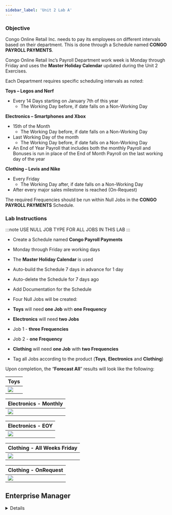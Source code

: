 ```yaml
---
sidebar_label: 'Unit 2 Lab A'
---
```


### Objective 

Congo Online Retail Inc. needs to pay its employees on different intervals based on their department. This is done through a Schedule named **CONGO PAYROLL PAYMENTS**.

Congo Online Retail Inc’s Payroll Department work week is Monday through Friday and uses the **Master Holiday Calendar** updated during the Unit 2 Exercises.  

Each Department requires specific scheduling intervals as noted:

**Toys – Legos and Nerf**

  *	Every 14 Days starting on January 7th of this year
    * The Working Day before, if date falls on a Non-Working Day  

**Electronics – Smartphones and Xbox**

  * 15th of the Month
    * The Working Day before, if date falls on a Non-Working Day
  *	Last Working Day of the month
    * The Working Day before, if date falls on a Non-Working Day
  *	An End of Year Payroll that includes both the monthly Payroll and Bonuses is run in place of the End of Month Payroll on the last working day of the year  

**Clothing – Levis and Nike**  

  *	Every Friday
    * The Working Day after, if date falls on a Non-Working Day
  *	After every major sales milestone is reached (On-Request)  

The required Frequencies should be run within Null Jobs in the **CONGO PAYROLL PAYMENTS** Schedule.

### Lab Instructions  

:::note
USE NULL JOB TYPE FOR ALL JOBS IN THIS LAB
:::

*	Create a Schedule named **Congo Payroll Payments**
*	Monday through Friday are working days
*	The **Master Holiday Calendar** is used
*	Auto-build the Schedule 7 days in advance for 1 day
*	Auto-delete the Schedule for 7 days ago
*	Add Documentation for the Schedule 

*	Four Null Jobs will be created:

*	**Toys** will need **one Job** with **one Frequency**

*	**Electronics** will need **two Jobs**  
  *	Job 1 - **three Frequencies** 
  *	Job 2 - **one Frequency**

*	**Clothing** will need **one Job** with **two Frequencies**

*	Tag all Jobs according to the product (**Toys**, **Electronics** and **Clothing**)

Upon completion, the “**Forecast All**” results will look like the following:

|Toys|
|---|
|![](../static/imgbasic/SM_Forecast-Interval_Lab.png)|

|Electronics - Monthly|
|---|
|![](../static/imgbasic/SM_Frequency_NotEOY_LabA.png)|

|Electronics - EOY|
|---|
|![](../static/imgbasic/Electronics_EOY_Frequency_LabA.png)|

|Clothing - All Weeks Friday|
|---|
|![](../static/imgbasic/Clothing_Friday_Frequency_LabA.png)|

|Clothing - OnRequest|
|---|
|![](../static/imgbasic/Clothing_OnRequest_Frequency_LabA.png)|

## Enterprise Manager

<details>

<!--
<video width="320" height="240" controls>
  <source src="videobasic/U2LabA.mp4" type="video/mp4"></source>
Your browser does not support the video tag.
</video>
-->

:::tip [Walkthrough Video - Unit 2 Lab A](../static/videobasic/U2LabA.mp4)

:::

**Lab Instructions**:    

:::note
USE NULL JOB TYPE FOR ALL JOBS IN THIS LAB
:::

*	Create a Schedule named **Congo Payroll Payments**
*	Monday through Friday are working days
*	The **Master Holiday Calendar** is used
*	Auto-build the Schedule 7 days in advance for 1 day
*	Auto-delete the Schedule for 7 days ago
*	Add Documentation for the Schedule 

*	Four Null Jobs will be created:

*	**Toys** will need **one Job** with **one Frequency**

*	**Electronics** will need **two Jobs**  
  *	Job 1 - **three Frequencies** 
  *	Job 2 - **one Frequency**

*	**Clothing** will need **one Job** with **two Frequencies**

*	Tag all Jobs according to the product (**Toys**, **Electronics** and **Clothing**)

Upon completion, the “**Forecast All**” results will look like the following:

#### Toys

![Picture268](/imgbasic/268.png)

#### Electronics - Not End of Year

![Picture269](/imgbasic/269.png)

#### Electronics - End of Year

![Picture270](/imgbasic/270.png)

#### Clothing
 
![Picture271](/imgbasic/271.png)

![Picture272](/imgbasic/272.png)

</details>
